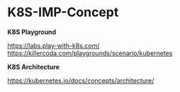 # K8S-IMP-Concept
**K8S Playground**

  https://labs.play-with-k8s.com/  
  https://killercoda.com/playgrounds/scenario/kubernetes

****K8S Architecture****

  https://kubernetes.io/docs/concepts/architecture/
